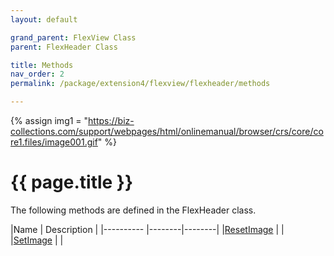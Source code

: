 ```yaml
---
layout: default

grand_parent: FlexView Class
parent: FlexHeader Class

title: Methods
nav_order: 2
permalink: /package/extension4/flexview/flexheader/methods

---
```

{% assign img1 = "https://biz-collections.com/support/webpages/html/onlinemanual/browser/crs/core/core1.files/image001.gif" %}


# {{ page.title }}

The following methods are defined in the FlexHeader class.

|Name       |  Description    |
|----------	|--------|--------|
|[ResetImage](/package/extension4/flexview/flexheader/methods/resetimage) | |
|[SetImage](/package/extension4/flexview/flexheader/methods/setimage) | |